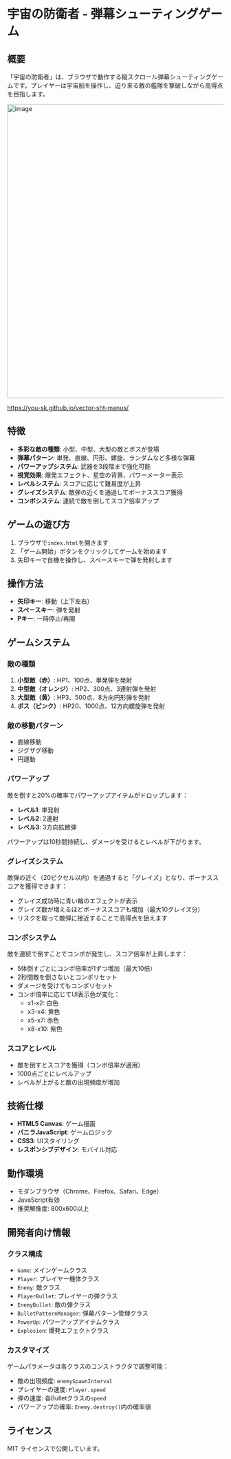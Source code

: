 # 宇宙の防衛者 - 弾幕シューティングゲーム

## 概要
「宇宙の防衛者」は、ブラウザで動作する縦スクロール弾幕シューティングゲームです。プレイヤーは宇宙船を操作し、迫り来る敵の艦隊を撃破しながら高得点を目指します。

<img width="519" height="682" alt="image" src="https://github.com/user-attachments/assets/e03fe39e-02d3-45fc-8711-6c5543c9ffa4" />

https://you-sk.github.io/vector-sht-manus/

## 特徴
- **多彩な敵の種類**: 小型、中型、大型の敵とボスが登場
- **弾幕パターン**: 単発、直線、円形、螺旋、ランダムなど多様な弾幕
- **パワーアップシステム**: 武器を3段階まで強化可能
- **視覚効果**: 爆発エフェクト、星空の背景、パワーメーター表示
- **レベルシステム**: スコアに応じて難易度が上昇
- **グレイズシステム**: 敵弾の近くを通過してボーナススコア獲得
- **コンボシステム**: 連続で敵を倒してスコア倍率アップ

## ゲームの遊び方
1. ブラウザで`index.html`を開きます
2. 「ゲーム開始」ボタンをクリックしてゲームを始めます
3. 矢印キーで自機を操作し、スペースキーで弾を発射します

## 操作方法
- **矢印キー**: 移動（上下左右）
- **スペースキー**: 弾を発射
- **Pキー**: 一時停止/再開

## ゲームシステム

### 敵の種類
1. **小型敵（赤）**: HP1、100点、単発弾を発射
2. **中型敵（オレンジ）**: HP2、300点、3連射弾を発射
3. **大型敵（黄）**: HP3、500点、8方向円形弾を発射
4. **ボス（ピンク）**: HP20、1000点、12方向螺旋弾を発射

### 敵の移動パターン
- 直線移動
- ジグザグ移動
- 円運動

### パワーアップ
敵を倒すと20%の確率でパワーアップアイテムがドロップします：
- **レベル1**: 単発射
- **レベル2**: 2連射
- **レベル3**: 3方向拡散弾

パワーアップは10秒間持続し、ダメージを受けるとレベルが下がります。

### グレイズシステム
敵弾の近く（20ピクセル以内）を通過すると「グレイズ」となり、ボーナススコアを獲得できます：
- グレイズ成功時に青い輪のエフェクトが表示
- グレイズ数が増えるほどボーナススコアも増加（最大10グレイズ分）
- リスクを取って敵弾に接近することで高得点を狙えます

### コンボシステム
敵を連続で倒すことでコンボが発生し、スコア倍率が上昇します：
- 5体倒すごとにコンボ倍率が1ずつ増加（最大10倍）
- 2秒間敵を倒さないとコンボリセット
- ダメージを受けてもコンボリセット
- コンボ倍率に応じてUI表示色が変化：
  - x1-x2: 白色
  - x3-x4: 黄色
  - x5-x7: 赤色
  - x8-x10: 紫色

### スコアとレベル
- 敵を倒すとスコアを獲得（コンボ倍率が適用）
- 1000点ごとにレベルアップ
- レベルが上がると敵の出現頻度が増加

## 技術仕様
- **HTML5 Canvas**: ゲーム描画
- **バニラJavaScript**: ゲームロジック
- **CSS3**: UIスタイリング
- **レスポンシブデザイン**: モバイル対応

## 動作環境
- モダンブラウザ（Chrome、Firefox、Safari、Edge）
- JavaScript有効
- 推奨解像度: 800x600以上

## 開発者向け情報

### クラス構成
- `Game`: メインゲームクラス
- `Player`: プレイヤー機体クラス
- `Enemy`: 敵クラス
- `PlayerBullet`: プレイヤーの弾クラス
- `EnemyBullet`: 敵の弾クラス
- `BulletPatternManager`: 弾幕パターン管理クラス
- `PowerUp`: パワーアップアイテムクラス
- `Explosion`: 爆発エフェクトクラス

### カスタマイズ
ゲームパラメータは各クラスのコンストラクタで調整可能：
- 敵の出現頻度: `enemySpawnInterval`
- プレイヤーの速度: `Player.speed`
- 弾の速度: 各Bulletクラスの`speed`
- パワーアップの確率: `Enemy.destroy()`内の確率値

## ライセンス
MIT ライセンスで公開しています。
